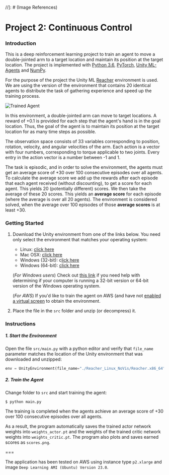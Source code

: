 //]: # (Image References)

[image1]: https://user-images.githubusercontent.com/10624937/43851024-320ba930-9aff-11e8-8493-ee547c6af349.gif "Trained Agent"

# Project 2: Continuous Control

### Introduction

This is a deep reinforcement learning project to train an agent to 
move a double-jointed arm to a target location and
maintain its position at the target location.
The project is implemented with [Python 3.6](https://www.python.org/downloads/release/python-360/), [PyTorch](https://pytorch.org/), [Unity ML-Agents](https://github.com/Unity-Technologies/ml-agents/blob/master/docs/Installation.md) and [NumPy](http://www.numpy.org/).

For the purpose of the project the Unity ML [Reacher](https://github.com/Unity-Technologies/ml-agents/blob/master/docs/Learning-Environment-Examples.md#reacher) environment is used.
We are using the version of the environment that contains 20 identical agents to distribute the task of gathering experience
and speed up the training process.

![Trained Agent][image1]

In this environment, a double-jointed arm can move to target locations. A reward of +0.1 is provided for each step that the agent's hand is in the goal location.
Thus, the goal of the agent is to maintain its position at the target location for as many time steps as possible.

The observation space consists of 33 variables corresponding to position, rotation, velocity, and angular velocities of the arm.
Each action is a vector with four numbers, corresponding to torque applicable to two joints.
Every entry in the action vector is a number between -1 and 1.

The task is episodic, and in order to solve the environment, the agents must get an average score of +30 over 100 consecutive episodes over all agents.
To calculate the average score we add up the rewards after each episode that each agent received (without discounting), to get a score for each agent. This yields 20 (potentially different) scores. We then take the average of these 20 scores.
This yields an **average score** for each episode (where the average is over all 20 agents).
The environment is considered solved, when the average over 100 episodes of those **average scores** is at least +30.

### Getting Started

1. Download the Unity environment from one of the links below.  You need only select the environment that matches your operating system:
    - Linux: [click here](https://s3-us-west-1.amazonaws.com/udacity-drlnd/P2/Reacher/one_agent/Reacher_Linux.zip)
    - Mac OSX: [click here](https://s3-us-west-1.amazonaws.com/udacity-drlnd/P2/Reacher/one_agent/Reacher.app.zip)
    - Windows (32-bit): c[lick here](https://s3-us-west-1.amazonaws.com/udacity-drlnd/P2/Reacher/one_agent/Reacher_Windows_x86.zip)
    - Windows (64-bit): [click here](https://s3-us-west-1.amazonaws.com/udacity-drlnd/P2/Reacher/one_agent/Reacher_Windows_x86_64.zip)

    (_For Windows users_) Check out [this link](https://support.microsoft.com/en-us/help/827218/how-to-determine-whether-a-computer-is-running-a-32-bit-version-or-64) if you need help with determining if your computer is running a 32-bit version or 64-bit version of the Windows operating system.

    (_For AWS_) If you'd like to train the agent on AWS (and have not [enabled a virtual screen](https://s3-us-west-1.amazonaws.com/udacity-drlnd/P2/Reacher/Reacher_Linux_NoVis.zip) to obtain the environment.

2. Place the file in the `src` folder and unzip (or decompress) it. 

### Instructions

##### 1. Start the Environment

Open the file `src/main.py` with a python editor and verify that
`file_name` parameter matches the location of the Unity environment that was downloaded and unzipped:
```python
env = UnityEnvironment(file_name="./Reacher_Linux_NoVis/Reacher.x86_64")
```

##### 2. Train the Agent
Change folder to `src` and start training the agent:
```sh
$ python main.py
```
The training is completed when the agents achieve an average score of +30 over 100 consecutive episodes over all agents.

As a result, the program automatically saves the trained actor network weights into `weights_actor.pt` and 
the weights of the trained critic network weights into `weights_critic.pt`.
The program also plots and saves earned scores as `scores.png`.

===

The application has been tested on AWS using instance type `p2.xlarge` and image `Deep Learning AMI (Ubuntu) Version 23.0`.
